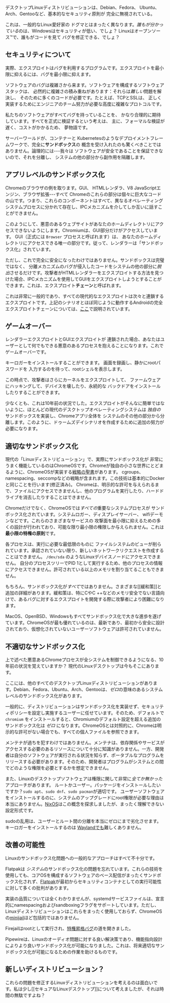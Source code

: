 デスクトップLinuxディストリビューションは、Debian、Fedora、
Ubuntu、Arch、Gentooなど、基本的なセキュリティ原則が
完全に無視されている。

これは、一般的なLinux愛好家の
ドグマとはまったく異なります。*誰もが分かっている*のは、Windowsはセキュリティが低い、でしょ？
Linuxはオープンソース™で、誰もがコードを見て
バグを修正できる、でしょ？

## セキュリティについて

実際、エクスプロイトはバグを利用するプログラムです。エクスプロイトを最小限に抑えるには、バグを最小限に抑えます。

ソフトウェアのバグは複雑さから来ます。ソフトウェアを構成するソフトウェアスタックは、
必然的に複雑さの積み重ねがあります：それらは*難しい*問題を解決し、
そのために多くのコードが必要です。たとえば、TCPとSSLは、
正しく実装するためにエンジニアのチーム努力が必要な高度に複雑なプロトコルです。

私たちのソフトウェアがすべてバグを持っていることを、
かなり合理的に期待しています。すべてを正式に検証するという考えは、
主に、フォーマルな検証が遅く、コストがかかるため、
夢物語です。

サーバーワールドが、コンテナーと
Kubernetesのようなデプロイメントフレームワークで、完全に**サンドボックス**の
概念を受け入れたのも驚くべきことではありません。論理的には---我々は
ソフトウェアが安全であることを保証できないので、それを分離し、
システムの他の部分から副作用を隔離します。

## アプリレベルのサンドボックス化

Chromeのブラウザの例を取ります。GUI、
HTMLレンダラ、V8 JavaScriptエンジン、ブラウザ拡張---すべて
Chromeのこれらの部分は個々に巨大なコードの山です。つまり、これらのコンポーネントはすべて、異なるオペレーティングシステムプロセスに分かれて存在し、IPCメカニズムを介してしか互いに話すことができません。

このようにして、悪意のあるウェブサイトがあなたのホームディレクトリにアクセスできないようにします。Chromiumは、GUI部分だけがアクセスしています。
GUI（正式には `Browser` プロセスと呼ばれます）は、
あなたのホームディレクトリにアクセスできる唯一の部分です。従って、レンダラーは「サンドボックス化」されています。

ただし、これで完全に安全になったわけではありません。サンドボックスは完璧ではなく、
分離メカニズムのバグが侵入したコードをシステムの他の部分に*脱出*させるだけです。攻撃者がHTMLレンダラーをエクスプロイトする方法を見つけた場合、IPCメカニズムを使用してGUIをエクスプロイトしようとすることができます。これは、エクスプロイト**チェーン**と呼ばれます。

これは非常に一般的であり、すべての現代的なエクスプロイトは次々と連鎖する
エクスプロイトです。上記のシナリオとほぼ同じように動作するAndroidの完全
エクスプロイトチェーンについては、[ここ](https://github.blog/2021-03-24-real-world-exploit-chains-explained/)で説明されています。

## ゲームオーバー

レンダラーエクスプロイトとGUIエクスプロイトが
連鎖された場合、あなたはユーザーとして何でもできる悪意のあるプロセスを抱えることになります。これでゲームオーバーです。

キーロガーをインストールすることができます。
画面を録画し、静かにrootパスワードを
入力するのを待って、rootシェルを表示します。

この時点で、攻撃者はさらにカーネルをエクスプロイトして、
ファームウェアにハッキングして、デバイスを壊したり、永続的な
バックドアをインストールしたりすることができます。

少なくとも、これは10年前の状況でした。エクスプロイトがそんなに簡単ではないように、ほとんどの現代のデスクトップオペレーティングシステムは
*独自の*サンドボックスを実装し、Chromeアプリ全体を
システムのその他の部分から分離します。このように、ドゥームズデイシナリオを作成するために追加の努力が必要になります。

## 適切なサンドボックス化

現代の「Linuxディストリビューション」で、実際にサンドボックス化が
非常にうまく機能しているのはChromeOSです。Chromeが独自の小さな世界にとどまるように、ChromeOSが実装する[戦略の聖書](https://www.chromium.org/chromium-os/chromiumos-design-docs/system-hardening/)があります。
cgroups、namespacing、seccompなどの戦略が含まれます。この技術は基本的にDockerと同じことを行います(修正済み)。
Chromeは、明示的な許可を与えられるまで、ファイルにアクセスできませんし、他のプログラムを実行したり、ハードドライブを消去したりすることはできません。

Chromeだけでなく、ChromeOSでは*すべての*重要なシステムプロセスが
サンドボックス化されています。システムロガー、ディスプレイサーバー、
wifiデーモンなどです。これらのさまざまなサービスの
攻撃面を最小限に抑えるための多くの設計が行われており、可能な限り最小限の権限しか与えられません。これは
**最小限の特権の原則**です。

各プロセスは、実行に必要な最低限のものに
ファイルシステムのビューが削られています。承認されていない限り、新しいネットワークリクエストを作成することはできません。 `/dev/sda` のようなLinuxデバイスノードにアクセスできません。
自分のプロセスツリーでPID 1として実行するため、他のプロセスの情報にアクセスできません。許可されている以上のメモリを割り当てることもできません。

もちろん、サンドボックス化が*すべて*ではありません。さまざまな[[緩和策]]と追加の詳細があります。緩和策は、特にCやC ++などのメモリ安全でない言語向けで、あるバグに対するエクスプロイトを開発する際に攻撃者により困難になります。

MacOS、OpenBSD、Windowsもすべてサンドボックス化で大きな進歩を遂げています。ChromeOSが最も優れているのは、最新であり、最初から安全に設計されており、仮想化されていないユーザーソフトウェアは許可されていません。

## 不適切なサンドボックス化

上で述べた悪意あるChromeプロセスが全システムを制御できるようになる、10年前の状況を覚えていますか？ 現代のLinuxデスクトップは今もそこにあります。

ここには、他のすべてのデスクトップLinuxディストリビューションがあります。Debian、Fedora、Ubuntu、Arch、Gentooは、*ゼロ*の意味のあるシステムレベルのサンドボックス化があります。

一般的に、ディストリビューションはサンドボックス化を実装せず、セキュリティポリシーを設定し実施するユーザーに任せています。そのため、デフォルトで `chromium` をインストールすると、Chromiumのデフォルト設定を超える追加のサンドボックス化は *ゼロ* になります。ChromeOSとは対照的に、Chromeは明示的な許可がない場合でも、すべての個人ファイルを参照できます。

メンテナが過ちを犯すわけではありません。メンテナは、依存関係やサービスがアクセスする必要のあるリソースについて十分に知識がありません。一方、開発者は自分のソフトウェアが実行される状況を知らず、ポータブルなプログラムをリリースする必要があります。そのため、開発者はプログラムがシステムとの間でどのような権限を必要とするかを想定できません。

また、Linuxのデスクトップソフトウェアは権限に関して非常に*全てか無かった*アプローチがあります。
ルートかユーザー。パッケージをインストールしたいですか？`sudo apt`、`sudo dnf`、`sudo pacman`が適切です。
ユーザーソフトウェアをインストールするのに、システムのアップグレードにroot権限が必要な理由は本当にありません。[NixOS](https://nixos.org)はこの概念を探求しましたが、まったく理解できない設定形式です。

sudoの乱用は、ユーザーとルート間の分離を本当にゼロにまで劣化させます。キーロガーをインストールするのは [Waylandでも](https://github.com/Aishou/wayland-keylogger)難しくありません。

## 改善の可能性

Linuxのサンドボックス化問題への一般的なアプローチはすべて不十分です。

Flatpakは *システム*のサンドボックス化の問題を忘れています。これらの技術を使用しても、コアOSを構成するソフトウェアのベース配信がまったくサンドボックス化されず、[Flatpak](https://github.com/flatpak/flatpak/issues/4983)が最初からセキュリティコンテナとしての実行可能性に対して多くの批判があります。

実装の品質については全くわかりませんが、systemdサービスファイルは、宣言的にnamespacingおよびsandboxingフラグをサポートしています。ただし、Linuxディストリビューションはこれらをまったく使用しておらず、ChromeOSの[minijail](https://github.com/google/minijail)ほど包括的ではありません。

Firejailはrootとして実行され、[特権昇格バグ](https://www.cvedetails.com/cve/CVE-2019-12499/)の道を開きました。

Pipewireは、Linuxのオーディオ問題に対する良い解決策であり、機能指向設計によりより良いサンドボックス化が可能になりました。これは、将来適切なサンドボックス化が可能になるための作業を助けるものです。

## 新しいディストリビューション？

これらの問題を修正するLinuxディストリビューションを考えるのは面白いです。私は少し[[セキュアなLinuxデスクトップ]]について考えましたが、それは時間の無駄ですよね？
